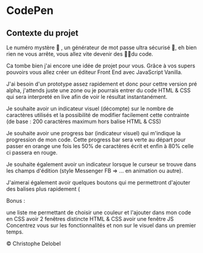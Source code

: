 # CodePen

## Contexte du projet

Le numéro mystère 🎲 , un générateur de mot passe ultra sécurisé 🔐, eh bien rien ne vous arrête, vous allez vite devenir des 🥷🏿du code.

Ca tombe bien j'ai encore une idée de projet pour vous. Grâce à vos supers pouvoirs vous allez créer un éditeur Front End avec JavaScript Vanilla.

J'ai besoin d'un prototype assez rapidement et donc pour cettre version pré alpha, j'attends juste une zone ou je pourrais entrer du code HTML & CSS qui sera interpreté en live afin de voir le résultat instantanément.

Je souhaite avoir un indicateur visuel (décompte) sur le nombre de caractères utilisés et la possibilité de modifier facilement cette contrainte (de base : 200 caractères maximum hors balise HTML & CSS)

Je souhaite avoir une progress bar (indicateur visuel) qui m'indique la progression de mon code. Cette progress bar sera verte au départ pour passer en orange une fois les 50% de caractères écrit et enfin à 80% celle ci passera en rouge.

Je souhaite également avoir un indicateur lorsque le curseur se trouve dans les champs d'édition (style Messenger FB => ... en animation ou autre).

J'aimerai également avoir quelques boutons qui me permettront d'ajouter des balises plus rapidement (

Bonus :

une liste me permettant de choisir une couleur et l'ajouter dans mon code en CSS
avoir 2 fenêtres distincte HTML & CSS
avoir une fenêtre JS
Concentrez vous sur les fonctionnalités et non sur le visuel dans un premier temps.

© Christophe Delobel
